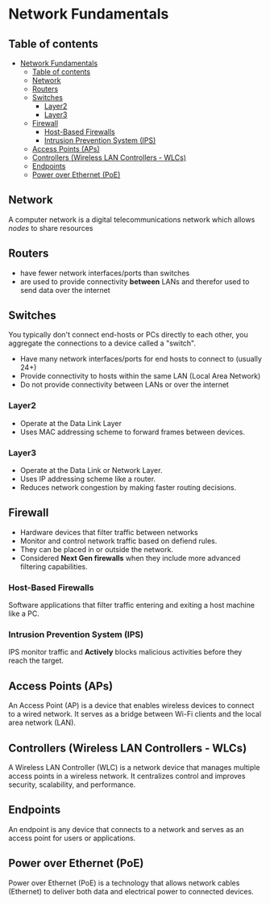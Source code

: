 # Network Fundamentals

## Table of contents

- [Network Fundamentals](#network-fundamentals)
  - [Table of contents](#table-of-contents)
  - [Network](#network)
  - [Routers](#routers)
  - [Switches](#switches)
    - [Layer2](#layer2)
    - [Layer3](#layer3)
  - [Firewall](#firewall)
    - [Host-Based Firewalls](#host-based-firewalls)
    - [Intrusion Prevention System (IPS)](#intrusion-prevention-system-ips)
  - [Access Points (APs)](#access-points-aps)
  - [Controllers (Wireless LAN Controllers - WLCs)](#controllers-wireless-lan-controllers---wlcs)
  - [Endpoints](#endpoints)
  - [Power over Ethernet (PoE)](#power-over-ethernet-poe)

## Network

A computer network is a digital telecommunications network which allows *nodes* to share resources

## Routers

* have fewer network interfaces/ports than switches
* are used to provide connectivity **between** LANs and therefor used to send data over the internet

## Switches

You typically don't connect end-hosts or PCs directly to each other, you aggregate the connections to a device called a "switch".

* Have many network interfaces/ports for end hosts to connect to (usually 24+)
* Provide connectivity to hosts within the same LAN (Local Area Network)
* Do not provide connectivity between LANs or over the internet

### Layer2

* Operate at the Data Link Layer
* Uses MAC addressing scheme to forward frames between devices.

### Layer3

* Operate at the Data Link or Network Layer.
* Uses IP addressing scheme like a router.
* Reduces network congestion by making faster routing decisions.

## Firewall

* Hardware devices that filter traffic between networks
* Monitor and control network traffic based on defiend rules. 
* They can be placed in or outside the network.
* Considered **Next Gen firewalls** when they include more advanced filtering capabilities.

### Host-Based Firewalls

Software applications that filter traffic entering and exiting a host machine like a PC.

### Intrusion Prevention System (IPS)

IPS monitor traffic and **Actively** blocks malicious activities before they reach the target. 

## Access Points (APs)

An Access Point (AP) is a device that enables wireless devices to connect to a wired network. It serves as a bridge between Wi-Fi clients and the local area network (LAN).

## Controllers (Wireless LAN Controllers - WLCs)

A Wireless LAN Controller (WLC) is a network device that manages multiple access points in a wireless network. It centralizes control and improves security, scalability, and performance.

## Endpoints

An endpoint is any device that connects to a network and serves as an access point for users or applications.

## Power over Ethernet (PoE)

Power over Ethernet (PoE) is a technology that allows network cables (Ethernet) to deliver both data and electrical power to connected devices.